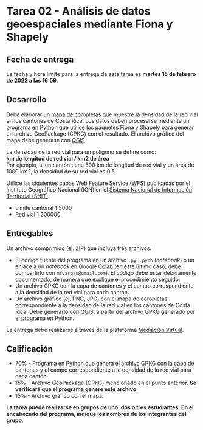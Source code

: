 # Tarea 02 - Análisis de datos geoespaciales mediante Fiona y Shapely

## Fecha de entrega
La fecha y hora límite para la entrega de esta tarea es **martes 15 de febrero de 2022 a las 16:59**.

## Desarrollo
Debe elaborar un [mapa de coropletas](https://es.wikipedia.org/wiki/Mapa_coropl%C3%A9tico) que muestre la densidad de la red vial en los cantones de Costa Rica. Los datos deben procesarse mediante un programa en Python que utilice los paquetes [Fiona](https://github.com/Toblerity/Fiona) y [Shapely](https://github.com/shapely/shapely) para generar un archivo GeoPackage (GPKG) con el resultado. El archivo gráfico del mapa debe generase con [QGIS](https://qgis.org/).

La densidad de la red vial para un polígono se define como:  
**km de longitud de red vial / km2 de área**  
Por ejemplo, si un cantón tiene 500 km de longitud de red vial y un área de 1000 km2, la densidad de su red vial es 0.5.

Utilice las siguientes capas Web Feature Service (WFS) publicadas por el Instituto Geográfico Nacional (IGN) en el [Sistema Nacional de Información Territorial (SNIT)](https://www.snitcr.go.cr/):

- Límite cantonal 1:5000
- Red vial 1:200000

## Entregables
Un archivo comprimido (ej. ZIP) que incluya tres archivos:

- El código fuente del programa en un archivo `.py`, `.pynb` (*notebook*) o un enlace a un *notebook* en [Google Colab](https://colab.research.google.com/) (en este último caso, debe compartirlo con `mfvargas@gmail.com`). El código debe estar debidamente documentado, de manera que explique el procedimiento seguido.
- Un archivo GPKG con la capa de cantones y el campo correspondiente a la densidad de la red vial para cada cantón.
- Un archivo gráfico (ej. PNG, JPG) con el mapa de coropletas correspondiente a la densidad de la red vial en los cantones de Costa Rica. Debe generarlo con [QGIS](https://qgis.org/), a partir del archivo GPKG generado por el programa en Python.


La entrega debe realizarse a través de la plataforma [Mediación Virtual](https://mediacionvirtual.ucr.ac.cr/).

## Calificación
- 70% - Programa en Python que genera el archivo GPKG con la capa de cantones y el campo correspondiente a la densidad de la red vial para cada cantón.
- 15% - Archivo GeoPackage (GPKG) mencionado en el punto anterior. **Se verificará que el programa genere este archivo**.
- 15% - Archivo gráfico con el mapa.

**La tarea puede realizarse en grupos de uno, dos o tres estudiantes. En el encabezado del programa, indique los nombres de los integrantes del grupo**.